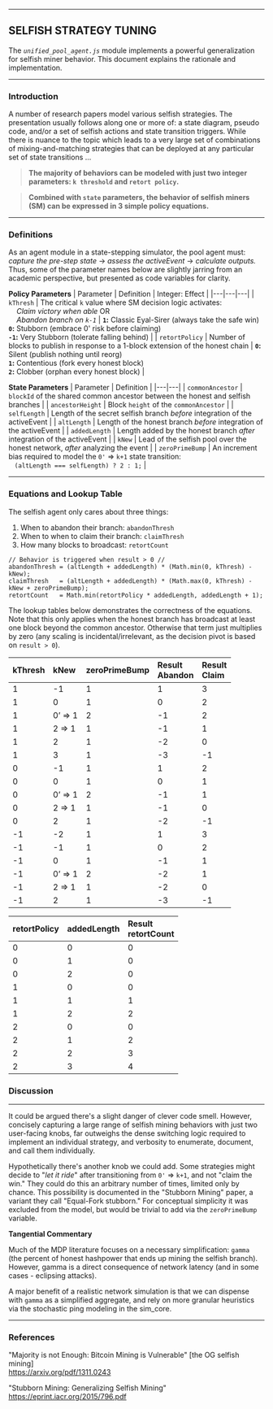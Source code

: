 
---

## SELFISH STRATEGY TUNING

The *`unified_pool_agent.js`* module implements a powerful generalization for selfish miner behavior. This document explains the rationale and implementation.

---

### Introduction

A number of research papers model various selfish strategies. The presentation usually follows along one or more of: a state diagram, pseudo code, and/or a set of selfish actions and state transition triggers. While there is nuance to the topic which leads to a very large set of combinations of mixing-and-matching strategies that can be deployed at any particular set of state transitions ...

> **The majority of behaviors can be modeled with just two integer parameters: `k threshold` and `retort policy`.**

> **Combined with `state` parameters, the behavior of selfish miners (SM) can be expressed in 3 simple policy equations.**

---

### Definitions

As an agent module in a state-stepping simulator, the pool agent must: *capture the pre-step state* -> *assess the activeEvent* -> *calculate outputs.* Thus, some of the parameter names below are slightly jarring from an academic perspective, but presented as code variables for clarity.

**Policy Parameters**
| Parameter | Definition | Integer: Effect |
|---|---|---|
| `kThresh` | The critical `k` value where SM decision logic activates:<br>&nbsp;&nbsp;&nbsp;&nbsp;*Claim victory when able* OR<br>&nbsp;&nbsp;&nbsp;&nbsp;*Abandon branch on `k-1`* | **`1`:** Classic Eyal-Sirer (always take the safe win)<br>**`0`:** Stubborn (embrace 0' risk before claiming)<br>**`-1`:** Very Stubborn (tolerate falling behind) |
| `retortPolicy` | Number of blocks to publish in response to a 1-block extension of the honest chain | **`0`:** Silent (publish nothing until reorg)<br>**`1`:** Contentious (fork every honest block)<br>**`2`:** Clobber (orphan every honest block) |

**State Parameters**
| Parameter | Definition |
|---|---|
| `commonAncestor` | `blockId` of the shared common ancestor between the honest and selfish branches |
| `ancestorHeight` | Block `height` of the `commonAncestor` |
| `selfLength` | Length of the secret selfish branch *before* integration of the activeEvent |
| `altLength` | Length of the honest branch *before* integration of the activeEvent |
| `addedLength` | Length added by the honest branch *after* integration of the activeEvent |
| `kNew` | Lead of the selfish pool over the honest network, *after* analyzing the event |
| `zeroPrimeBump` | An increment bias required to model the `0'` => `k+1` state transition:<br>&nbsp;&nbsp;&nbsp;`(altLength === selfLength) ? 2 : 1;` |

---

### Equations and Lookup Table

The selfish agent only cares about three things:
1. When to abandon their branch: `abandonThresh`
2. When to when to claim their branch: `claimThresh`
3. How many blocks to broadcast: `retortCount`

```
// Behavior is triggered when result > 0 //
abandonThresh = (altLength + addedLength) * (Math.min(0, kThresh) - kNew);
claimThresh   = (altLength + addedLength) * (Math.max(0, kThresh) - kNew + zeroPrimeBump);
retortCount   = Math.min(retortPolicy * addedLength, addedLength + 1);
```

The lookup tables below demonstrates the correctness of the equations. Note that this only applies when the honest branch has broadcast at least one block beyond the common ancestor. Otherwise that term just multiplies by zero (any scaling is incidental/irrelevant, as the decision pivot is based on `result > 0`).

| kThresh | kNew | zeroPrimeBump | Result<br>Abandon | Result<br>Claim |
| :--- | :--- | :--- | :--- | :--- |
| 1 | -1 | 1 | 1 | 3 |
| 1 | 0 | 1 | 0 | 2 |
| 1 | 0’ => 1 | 2 | -1 | 2 |
| 1 | 2 => 1 | 1 | -1 | 1 |
| 1 | 2 | 1 | -2 | 0 |
| 1 | 3 | 1 | -3 | -1 |
| 0 | -1 | 1 | 1 | 2 |
| 0 | 0 | 1 | 0 | 1 |
| 0 | 0’ => 1 | 2 | -1 | 1 |
| 0 | 2 => 1 | 1 | -1 | 0 |
| 0 | 2 | 1 | -2 | -1 |
| -1 | -2 | 1 | 1 | 3 |
| -1 | -1 | 1 | 0 | 2 |
| -1 | 0 | 1 | -1 | 1 |
| -1 | 0’ => 1 | 2 | -2 | 1 |
| -1 | 2 => 1 | 1 | -2 | 0 |
| -1 | 2 | 1 | -3 | -1 |

| retortPolicy | addedLength | Result<br>retortCount |
| :--- | :--- | :--- |
| 0 | 0 | 0 |
| 0 | 1 | 0 |
| 0 | 2 | 0 |
| 1 | 0 | 0 |
| 1 | 1 | 1 |
| 1 | 2 | 2 |
| 2 | 0 | 0 |
| 2 | 1 | 2 |
| 2 | 2 | 3 |
| 2 | 3 | 4 |

### Discussion

---

It could be argued there's a slight danger of clever code smell. However, concisely capturing a large range of selfish mining behaviors with just two user-facing knobs, far outweighs the dense switching logic required to implement an individual strategy, and verbosity to enumerate, document, and call them individually.

Hypothetically there's another knob we could add. Some strategies might decide to "*let it ride*" after transitioning from `0'` => `k+1`, and not "claim the win." They could do this an arbitrary number of times, limited only by chance. This possibility is documented in the "Stubborn Mining" paper, a variant they call "Equal-Fork stubborn." For conceptual simplicity it was excluded from the model, but would be trivial to add via the `zeroPrimeBump` variable.

**Tangential Commentary**

Much of the MDP literature focuses on a necessary simplification: `gamma` (the percent of honest hashpower that ends up mining the selfish branch). However, gamma is a direct consequence of network latency (and in some cases - eclipsing attacks).

A major benefit of a realistic network simulation is that we can dispense with `gamma` as a simplified aggregate, and rely on more granular heuristics via the stochastic ping modeling in the sim\_core.

---

### References

"Majority is not Enough: Bitcoin Mining is Vulnerable"  [the OG selfish mining]     
https://arxiv.org/pdf/1311.0243

"Stubborn Mining: Generalizing Selfish Mining"     
https://eprint.iacr.org/2015/796.pdf


